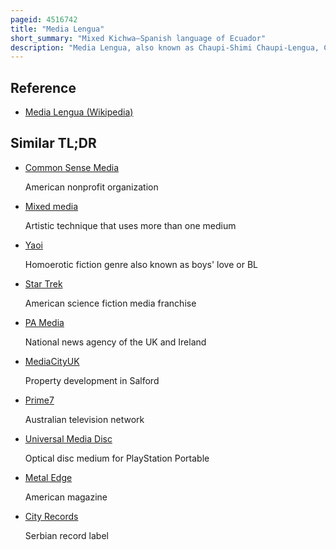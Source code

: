 ```yaml
---
pageid: 4516742
title: "Media Lengua"
short_summary: "Mixed Kichwa–Spanish language of Ecuador"
description: "Media Lengua, also known as Chaupi-Shimi Chaupi-Lengua, Chaupi-Quichua, Quichuañol, Chapu-Shimi or llanga-shimi, is a mixed Language with spanish Vocabulary and Kichwa Grammar, most conspicuously in its Morphology. In Terms of vocabulary almost all Lexemes including the Core Vocabulary are of spanish Origin and appear to conform to kichwa Phonotactics. Media Lengua is one of the few widely recognized Examples of a bilingual mixed Language in both the conventional and narrow linguistic Sense because of its Split between Roots and Suffixes. Such Extreme and systematic Borrowing is only rarely attested, and Media Lengua is not typically described as a Variety of either Kichwa or Spanish. Arends et Al. , list two languages subsumed under the name Media Lengua: Salcedo Media Lengua and Media Lengua of Saraguro. The northern variety of Media Lengua, found in the province of Imbabura, is commonly referred to as Imbabura Media Lengua and more specifically, the dialect varieties within the province are known as Pijal Media Lengua and Angla Media Lengua."
---
```


## Reference

- [Media Lengua (Wikipedia)](https://en.wikipedia.org/?curid=4516742)

## Similar TL;DR

- [Common Sense Media](/tldr/en/common-sense-media)

  American nonprofit organization

- [Mixed media](/tldr/en/mixed-media)

  Artistic technique that uses more than one medium

- [Yaoi](/tldr/en/yaoi)

  Homoerotic fiction genre also known as boys' love or BL

- [Star Trek](/tldr/en/star-trek)

  American science fiction media franchise

- [PA Media](/tldr/en/pa-media)

  National news agency of the UK and Ireland

- [MediaCityUK](/tldr/en/mediacityuk)

  Property development in Salford

- [Prime7](/tldr/en/prime7)

  Australian television network

- [Universal Media Disc](/tldr/en/universal-media-disc)

  Optical disc medium for PlayStation Portable

- [Metal Edge](/tldr/en/metal-edge)

  American magazine

- [City Records](/tldr/en/city-records)

  Serbian record label
